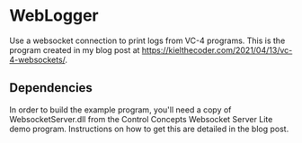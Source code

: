 # WebLogger
Use a websocket connection to print logs from VC-4 programs.  This is the program created in my blog post at https://kielthecoder.com/2021/04/13/vc-4-websockets/.

## Dependencies

In order to build the example program, you'll need a copy of WebsocketServer.dll from the Control Concepts Websocket Server Lite demo program.  Instructions on how to get this are detailed in the blog post.
